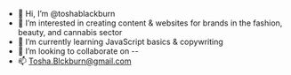 - 👋 Hi, I’m @toshablackburn
- 👀 I’m interested in creating content & websites for brands in the fashion, beauty, and cannabis sector
- 🌱 I’m currently learning JavaScript basics & copywriting
- 💞️ I’m looking to collaborate on -- 
- 📫 Tosha.Blckburn@gmail.com

<!---
toshablackburn/toshablackburn is a ✨ special ✨ repository because its `README.md` (this file) appears on your GitHub profile.
You can click the Preview link to take a look at your changes.
--->
